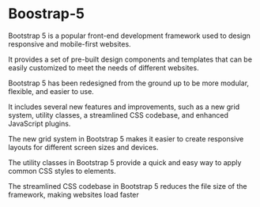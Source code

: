 # Boostrap-5

Bootstrap 5 is a popular front-end development framework used to design responsive and mobile-first websites.

It provides a set of pre-built design components and templates that can be easily customized to meet the needs of different websites.

Bootstrap 5 has been redesigned from the ground up to be more modular, flexible, and easier to use.

It includes several new features and improvements, such as a new grid system, utility classes, a streamlined CSS codebase, and enhanced JavaScript plugins.

The new grid system in Bootstrap 5 makes it easier to create responsive layouts for different screen sizes and devices.

The utility classes in Bootstrap 5 provide a quick and easy way to apply common CSS styles to elements.

The streamlined CSS codebase in Bootstrap 5 reduces the file size of the framework, making websites load faster
